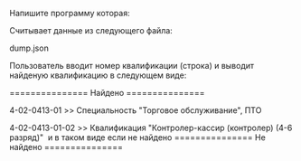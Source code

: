 Напишите программу которая:

Считывает данные из следующего файла:

dump.json

Пользователь вводит номер квалификации (строка) и выводит найденую квалификацию в следующем виде:

=============== Найдено ===============

4-02-0413-01 >> Специальность "Торговое обслуживание", ПТО

4-02-0413-01-02 >> Квалификация "Контролер-кассир (контролер) (4-6 разряд)"
​
и в таком виде если не найдено 
=============== Не найдено ===============
